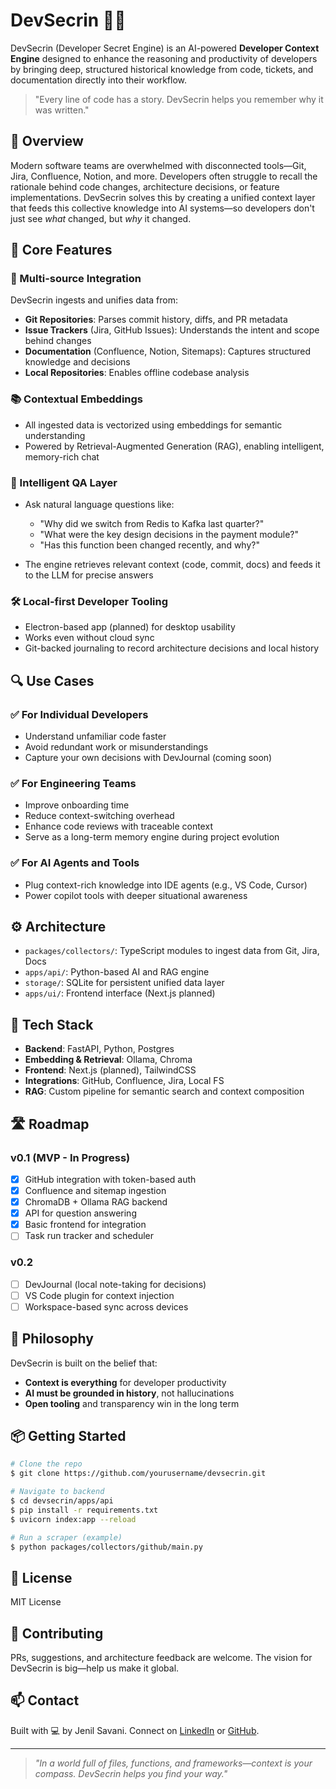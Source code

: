 # DevSecrin 🧠📘

DevSecrin (Developer Secret Engine) is an AI-powered **Developer Context Engine** designed to enhance the reasoning and productivity of developers by bringing deep, structured historical knowledge from code, tickets, and documentation directly into their workflow.

> "Every line of code has a story. DevSecrin helps you remember why it was written."

## 🚀 Overview

Modern software teams are overwhelmed with disconnected tools—Git, Jira, Confluence, Notion, and more. Developers often struggle to recall the rationale behind code changes, architecture decisions, or feature implementations. DevSecrin solves this by creating a unified context layer that feeds this collective knowledge into AI systems—so developers don't just see *what* changed, but *why* it changed.

## 🧩 Core Features

### 🔌 Multi-source Integration

DevSecrin ingests and unifies data from:

* **Git Repositories**: Parses commit history, diffs, and PR metadata
* **Issue Trackers** (Jira, GitHub Issues): Understands the intent and scope behind changes
* **Documentation** (Confluence, Notion, Sitemaps): Captures structured knowledge and decisions
* **Local Repositories**: Enables offline codebase analysis

### 📚 Contextual Embeddings

* All ingested data is vectorized using embeddings for semantic understanding
* Powered by Retrieval-Augmented Generation (RAG), enabling intelligent, memory-rich chat

### 💬 Intelligent QA Layer

* Ask natural language questions like:

  * "Why did we switch from Redis to Kafka last quarter?"
  * "What were the key design decisions in the payment module?"
  * "Has this function been changed recently, and why?"
* The engine retrieves relevant context (code, commit, docs) and feeds it to the LLM for precise answers

### 🛠️ Local-first Developer Tooling

* Electron-based app (planned) for desktop usability
* Works even without cloud sync
* Git-backed journaling to record architecture decisions and local history

## 🔍 Use Cases

### ✅ For Individual Developers

* Understand unfamiliar code faster
* Avoid redundant work or misunderstandings
* Capture your own decisions with DevJournal (coming soon)

### ✅ For Engineering Teams

* Improve onboarding time
* Reduce context-switching overhead
* Enhance code reviews with traceable context
* Serve as a long-term memory engine during project evolution

### ✅ For AI Agents and Tools

* Plug context-rich knowledge into IDE agents (e.g., VS Code, Cursor)
* Power copilot tools with deeper situational awareness

## ⚙️ Architecture

* `packages/collectors/`: TypeScript modules to ingest data from Git, Jira, Docs
* `apps/api/`: Python-based AI and RAG engine
* `storage/`: SQLite for persistent unified data layer
* `apps/ui/`: Frontend interface (Next.js planned)

## 🧱 Tech Stack

* **Backend**: FastAPI, Python, Postgres
* **Embedding & Retrieval**: Ollama, Chroma
* **Frontend**: Next.js (planned), TailwindCSS
* **Integrations**: GitHub, Confluence, Jira, Local FS
* **RAG**: Custom pipeline for semantic search and context composition

## 🛣️ Roadmap

### v0.1 (MVP - In Progress)

* [x] GitHub integration with token-based auth
* [x] Confluence and sitemap ingestion
* [x] ChromaDB + Ollama RAG backend
* [x] API for question answering
* [x] Basic frontend for integration
* [ ] Task run tracker and scheduler

### v0.2

* [ ] DevJournal (local note-taking for decisions)
* [ ] VS Code plugin for context injection
* [ ] Workspace-based sync across devices

## 🧠 Philosophy

DevSecrin is built on the belief that:

* **Context is everything** for developer productivity
* **AI must be grounded in history**, not hallucinations
* **Open tooling** and transparency win in the long term

## 📦 Getting Started

```bash
# Clone the repo
$ git clone https://github.com/yourusername/devsecrin.git

# Navigate to backend
$ cd devsecrin/apps/api
$ pip install -r requirements.txt
$ uvicorn index:app --reload

# Run a scraper (example)
$ python packages/collectors/github/main.py
```

## 📄 License

MIT License

## 🙌 Contributing

PRs, suggestions, and architecture feedback are welcome. The vision for DevSecrin is big—help us make it global.

## 📫 Contact

Built with 💻 by Jenil Savani. Connect on [LinkedIn](https://www.linkedin.com/in/jenil-savani/) or [GitHub](https://github.com/jenilsavani9).

---

> *"In a world full of files, functions, and frameworks—context is your compass. DevSecrin helps you find your way."*
